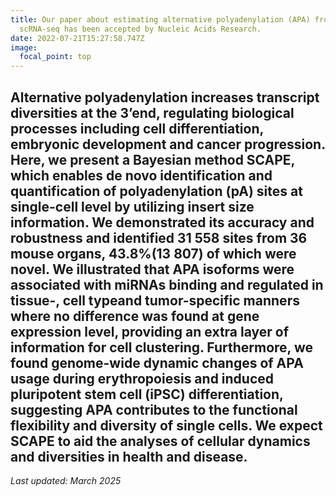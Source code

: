```yaml
---
title: Our paper about estimating alternative polyadenylation (APA) from
  scRNA-seq has been accepted by Nucleic Acids Research.
date: 2022-07-21T15:27:58.747Z
image:
  focal_point: top
---
```

<!--more-->

Alternative polyadenylation increases transcript diversities at the 3’end, regulating biological processes including cell differentiation, embryonic development and cancer progression. Here, we present a Bayesian method SCAPE, which enables de novo identification and quantification of polyadenylation (pA) sites at single-cell level by utilizing insert size information. We demonstrated its accuracy and robustness and identified 31 558 sites from 36 mouse organs, 43.8%(13 807) of which were novel. We illustrated that APA isoforms were associated with miRNAs binding and regulated in tissue-, cell typeand tumor-specific manners where no difference was found at gene expression level, providing an extra layer of information for cell clustering. Furthermore, we found genome-wide dynamic changes of APA usage during erythropoiesis and induced pluripotent stem cell (iPSC) differentiation, suggesting APA contributes to the functional flexibility and diversity of single cells. We expect SCAPE to aid the analyses of cellular dynamics and diversities in health and disease.
---
*Last updated: March 2025*
